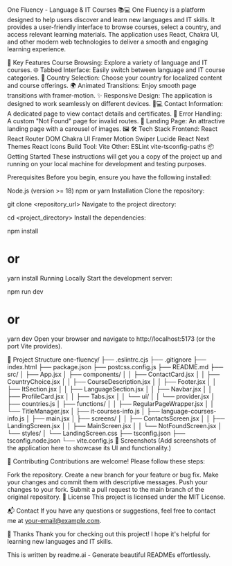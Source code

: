 One Fluency - Language & IT Courses 📚💻
One Fluency is a platform designed to help users discover and learn new languages and IT skills. It provides a user-friendly interface to browse courses, select a country, and access relevant learning materials. The application uses React, Chakra UI, and other modern web technologies to deliver a smooth and engaging learning experience.

🚀 Key Features
Course Browsing: Explore a variety of language and IT courses. 🌐
Tabbed Interface: Easily switch between language and IT course categories. 🔀
Country Selection: Choose your country for localized content and course offerings. 🌍
Animated Transitions: Enjoy smooth page transitions with framer-motion. ✨
Responsive Design: The application is designed to work seamlessly on different devices. 📱💻
Contact Information: A dedicated page to view contact details and certificates. 📧
Error Handling: A custom "Not Found" page for invalid routes. 🚧
Landing Page: An attractive landing page with a carousel of images. 🖼️
🛠️ Tech Stack
Frontend:
React
React Router DOM
Chakra UI
Framer Motion
Swiper
Lucide React
Next Themes
React Icons
Build Tool:
Vite
Other:
ESLint
vite-tsconfig-paths
📦 Getting Started
These instructions will get you a copy of the project up and running on your local machine for development and testing purposes.

Prerequisites
Before you begin, ensure you have the following installed:

Node.js (version >= 18)
npm or yarn
Installation
Clone the repository:

git clone <repository_url>
Navigate to the project directory:

cd <project_directory>
Install the dependencies:

npm install
# or
yarn install
Running Locally
Start the development server:

npm run dev
# or
yarn dev
Open your browser and navigate to http://localhost:5173 (or the port Vite provides).

📂 Project Structure
one-fluency/
├── .eslintrc.cjs
├── .gitignore
├── index.html
├── package.json
├── postcss.config.js
├── README.md
├── src/
│   ├── App.jsx
│   ├── components/
│   │   ├── ContactCard.jsx
│   │   ├── CountryChoice.jsx
│   │   ├── CourseDescription.jsx
│   │   ├── Footer.jsx
│   │   ├── ItSection.jsx
│   │   ├── LanguageSection.jsx
│   │   ├── Navbar.jsx
│   │   ├── ProfileCard.jsx
│   │   ├── Tabs.jsx
│   │   └── ui/
│   │       └── provider.jsx
│   ├── countries.js
│   ├── functions/
│   │   ├── RegularPageWrapper.jsx
│   │   └── TitleManager.jsx
│   ├── it-courses-info.js
│   ├── language-courses-info.js
│   ├── main.jsx
│   ├── screens/
│   │   ├── ContactsScreen.jsx
│   │   ├── LandingScreen.jsx
│   │   ├── MainScreen.jsx
│   │   └── NotFoundScreen.jsx
│   └── styles/
│       └── LandingScreen.css
├── tsconfig.json
├── tsconfig.node.json
└── vite.config.js
📸 Screenshots
(Add screenshots of the application here to showcase its UI and functionality.)

🤝 Contributing
Contributions are welcome! Please follow these steps:

Fork the repository.
Create a new branch for your feature or bug fix.
Make your changes and commit them with descriptive messages.
Push your changes to your fork.
Submit a pull request to the main branch of the original repository.
📝 License
This project is licensed under the MIT License.

📬 Contact
If you have any questions or suggestions, feel free to contact me at your-email@example.com.

💖 Thanks
Thank you for checking out this project! I hope it's helpful for learning new languages and IT skills.

This is written by readme.ai - Generate beautiful READMEs effortlessly.

